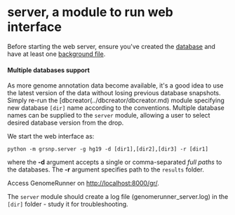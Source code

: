 

server, a module to run web interface
========================================================

Before starting the web server, ensure you've created the [database](../dbcreator/dbcreator.md) and have at least one  [background file](../dbcreator/dbcreatorBackground.md). 

#### Multiple databases support

As more genome annotation data become available, it's a good idea to use the latest version of the data without losing previous database snapshots. Simply re-run the [dbcreator(../dbcreator/dbcreator.md) module specifying new database `[dir]` name according to the conventions. Multiple database names can be supplied to the `server` module, allowing a user to select desired database version from the drop.

We start the web interface as:

```
python -m grsnp.server -g hg19 -d [dir1],[dir2],[dir3] -r [dir1]
```

where the **-d** argument accepts a single or comma-separated *full paths* to the databases. The **-r** argument specifies path to the `results` folder.

Access GenomeRunner on [http://localhost:8000/gr/](http://localhost:8000/gr/). 

The `server` module should create a log file (genomerunner_server.log) in the `[dir]` folder - study it for troubleshooting.
